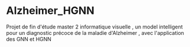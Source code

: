 # Alzheimer_HGNN
Projet de fin d'étude master 2 informatique visuelle , un model intelligent pour un diagnostic précoce de la maladie d'Alzheimer , avec l'application des GNN et HGNN
